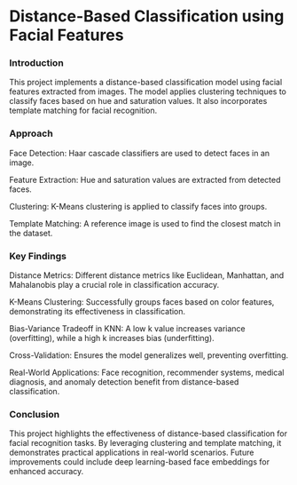 # Distance-Based Classification using Facial Features

### Introduction

This project implements a distance-based classification model using facial features extracted from images. The model applies clustering techniques to classify faces based on hue and saturation values. It also incorporates template matching for facial recognition.

### Approach

Face Detection: Haar cascade classifiers are used to detect faces in an image.

Feature Extraction: Hue and saturation values are extracted from detected faces.

Clustering: K-Means clustering is applied to classify faces into groups.

Template Matching: A reference image is used to find the closest match in the dataset.

### Key Findings

Distance Metrics: Different distance metrics like Euclidean, Manhattan, and Mahalanobis play a crucial role in classification accuracy.

K-Means Clustering: Successfully groups faces based on color features, demonstrating its effectiveness in classification.

Bias-Variance Tradeoff in KNN: A low k value increases variance (overfitting), while a high k increases bias (underfitting).

Cross-Validation: Ensures the model generalizes well, preventing overfitting.

Real-World Applications: Face recognition, recommender systems, medical diagnosis, and anomaly detection benefit from distance-based classification.

### Conclusion

This project highlights the effectiveness of distance-based classification for facial recognition tasks. By leveraging clustering and template matching, it demonstrates practical applications in real-world scenarios. Future improvements could include deep learning-based face embeddings for enhanced accuracy.
